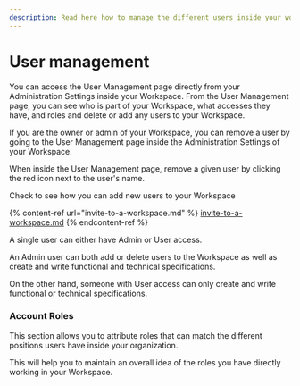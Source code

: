 ```yaml
---
description: Read here how to manage the different users inside your workspace
---
```


# User management

You can access the User Management page directly from your Administration Settings inside your Workspace. From the User Management page, you can see who is part of your Workspace, what accesses they have, and roles and delete or add any users to your Workspace.

If you are the owner or admin of your Workspace, you can remove a user by going to the User Management page inside the Administration Settings of your Workspace.

When inside the User Management page, remove a given user by clicking the red icon next to the user's name.

Check to see how you can add new users to your Workspace

{% content-ref url="invite-to-a-workspace.md" %}
[invite-to-a-workspace.md](invite-to-a-workspace.md)
{% endcontent-ref %}

A single user can either have Admin or User access.

An Admin user can both add or delete users to the Workspace as well as create and write functional and technical specifications.

On the other hand, someone with User access can only create and write functional or technical specifications.



### Account Roles

This section allows you to attribute roles that can match the different positions users have inside your organization.&#x20;

This will help you to maintain an overall idea of the roles you have directly working in your Workspace.
